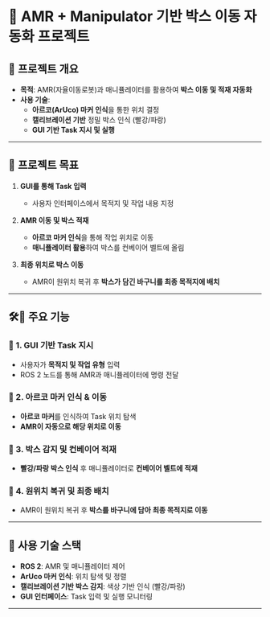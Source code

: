 # 🤖 AMR + Manipulator 기반 박스 이동 자동화 프로젝트

## 📌 프로젝트 개요
- **목적**: AMR(자율이동로봇)과 매니퓰레이터를 활용하여 **박스 이동 및 적재 자동화**
- **사용 기술**:
  - **아르코(ArUco) 마커 인식**을 통한 위치 결정
  - **캘리브레이션 기반** 정밀 박스 인식 (빨강/파랑)
  - **GUI 기반 Task 지시 및 실행**

---

## 📌 프로젝트 목표
1. **GUI를 통해 Task 입력**
   - 사용자 인터페이스에서 목적지 및 작업 내용 지정

2. **AMR 이동 및 박스 적재**
   - **아르코 마커 인식**을 통해 작업 위치로 이동
   - **매니퓰레이터 활용**하여 박스를 컨베이어 벨트에 올림

3. **최종 위치로 박스 이동**
   - AMR이 원위치 복귀 후 **박스가 담긴 바구니를 최종 목적지에 배치**  

---

## 🛠📌 주요 기능
### 🔹 1. GUI 기반 Task 지시  
- 사용자가 **목적지 및 작업 유형** 입력  
- ROS 2 노드를 통해 AMR과 매니퓰레이터에 명령 전달  

### 🔹 2. 아르코 마커 인식 & 이동  
- **아르코 마커**를 인식하여 Task 위치 탐색  
- **AMR이 자동으로 해당 위치로 이동**  

### 🔹 3. 박스 감지 및 컨베이어 적재  
- **빨강/파랑 박스 인식** 후 매니퓰레이터로 **컨베이어 벨트에 적재**  

### 🔹 4. 원위치 복귀 및 최종 배치  
- AMR이 원위치 복귀 후 **박스를 바구니에 담아 최종 목적지로 이동**  

---

## 📌 사용 기술 스택
- **ROS 2**: AMR 및 매니퓰레이터 제어
- **ArUco 마커 인식**: 위치 탐색 및 정렬
- **캘리브레이션 기반 박스 감지**: 색상 기반 인식 (빨강/파랑)
- **GUI 인터페이스**: Task 입력 및 실행 모니터링

---
